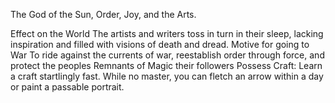 The God of the Sun, Order, Joy, and the Arts.

Effect on the World
	The artists and writers toss in turn in their sleep, lacking inspiration and filled with visions of death and dread.
Motive for going to War
	To ride against the currents of war, reestablish order through force, and protect the peoples
Remnants of Magic their followers Possess
	Craft: Learn a craft startlingly fast. While no master, you can fletch an arrow within a day or paint a passable portrait.